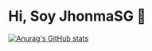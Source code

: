 # Hi, Soy JhonmaSG 👋

[![Anurag's GitHub stats](https://github-readme-stats.vercel.app/api?username=JhonmaSG)](https://github.com/JhonmaSG/github-readme-stats)


